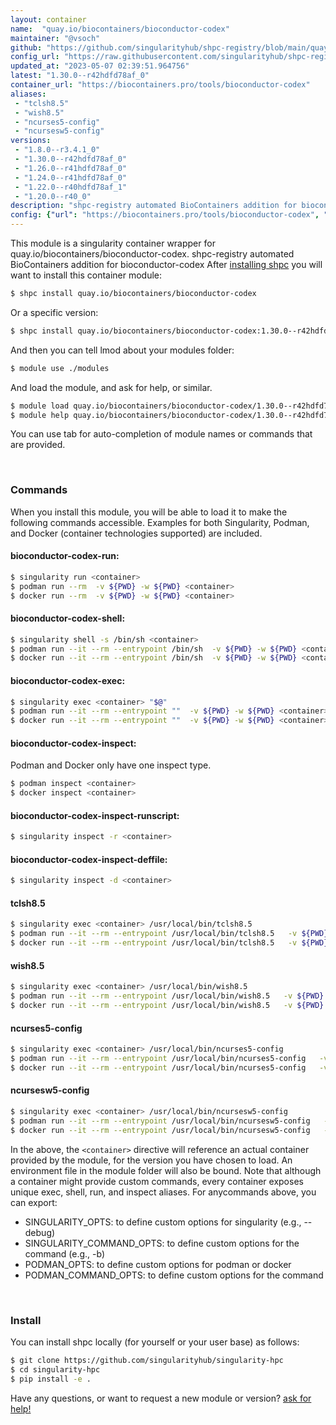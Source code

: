 ```yaml
---
layout: container
name:  "quay.io/biocontainers/bioconductor-codex"
maintainer: "@vsoch"
github: "https://github.com/singularityhub/shpc-registry/blob/main/quay.io/biocontainers/bioconductor-codex/container.yaml"
config_url: "https://raw.githubusercontent.com/singularityhub/shpc-registry/main/quay.io/biocontainers/bioconductor-codex/container.yaml"
updated_at: "2023-05-07 02:39:51.964756"
latest: "1.30.0--r42hdfd78af_0"
container_url: "https://biocontainers.pro/tools/bioconductor-codex"
aliases:
 - "tclsh8.5"
 - "wish8.5"
 - "ncurses5-config"
 - "ncursesw5-config"
versions:
 - "1.8.0--r3.4.1_0"
 - "1.30.0--r42hdfd78af_0"
 - "1.26.0--r41hdfd78af_0"
 - "1.24.0--r41hdfd78af_0"
 - "1.22.0--r40hdfd78af_1"
 - "1.20.0--r40_0"
description: "shpc-registry automated BioContainers addition for bioconductor-codex"
config: {"url": "https://biocontainers.pro/tools/bioconductor-codex", "maintainer": "@vsoch", "description": "shpc-registry automated BioContainers addition for bioconductor-codex", "latest": {"1.30.0--r42hdfd78af_0": "sha256:248d92850150000a9b3b55e0c8b780b2d74018c0173e101c06d46b063aadf707"}, "tags": {"1.8.0--r3.4.1_0": "sha256:22143ffc431fc8e271d3cac2908cc00253cbe47b9eccdcd20e79317ce550ae4c", "1.30.0--r42hdfd78af_0": "sha256:248d92850150000a9b3b55e0c8b780b2d74018c0173e101c06d46b063aadf707", "1.26.0--r41hdfd78af_0": "sha256:c4c2d6dd961b73ad1e5eb3f0d788beb79cd700c1702cd3e81d0666d48379ac83", "1.24.0--r41hdfd78af_0": "sha256:4ab6c56217fecbba9af3fecc1f9786ae15eb038451da8efc3464057bfd9ad200", "1.22.0--r40hdfd78af_1": "sha256:b9a23a8196a01e300759d59188fa0c1840d1b82da5e6e9e7ce2c848b72e26fda", "1.20.0--r40_0": "sha256:bac2b43e295e6887353540fe8a518c4d535849b77dd58f17ce699cf4bedb3228"}, "docker": "quay.io/biocontainers/bioconductor-codex", "aliases": {"tclsh8.5": "/usr/local/bin/tclsh8.5", "wish8.5": "/usr/local/bin/wish8.5", "ncurses5-config": "/usr/local/bin/ncurses5-config", "ncursesw5-config": "/usr/local/bin/ncursesw5-config"}}
---
```


This module is a singularity container wrapper for quay.io/biocontainers/bioconductor-codex.
shpc-registry automated BioContainers addition for bioconductor-codex
After [installing shpc](#install) you will want to install this container module:


```bash
$ shpc install quay.io/biocontainers/bioconductor-codex
```

Or a specific version:

```bash
$ shpc install quay.io/biocontainers/bioconductor-codex:1.30.0--r42hdfd78af_0
```

And then you can tell lmod about your modules folder:

```bash
$ module use ./modules
```

And load the module, and ask for help, or similar.

```bash
$ module load quay.io/biocontainers/bioconductor-codex/1.30.0--r42hdfd78af_0
$ module help quay.io/biocontainers/bioconductor-codex/1.30.0--r42hdfd78af_0
```

You can use tab for auto-completion of module names or commands that are provided.

<br>

### Commands

When you install this module, you will be able to load it to make the following commands accessible.
Examples for both Singularity, Podman, and Docker (container technologies supported) are included.

#### bioconductor-codex-run:

```bash
$ singularity run <container>
$ podman run --rm  -v ${PWD} -w ${PWD} <container>
$ docker run --rm  -v ${PWD} -w ${PWD} <container>
```

#### bioconductor-codex-shell:

```bash
$ singularity shell -s /bin/sh <container>
$ podman run --it --rm --entrypoint /bin/sh  -v ${PWD} -w ${PWD} <container>
$ docker run --it --rm --entrypoint /bin/sh  -v ${PWD} -w ${PWD} <container>
```

#### bioconductor-codex-exec:

```bash
$ singularity exec <container> "$@"
$ podman run --it --rm --entrypoint ""  -v ${PWD} -w ${PWD} <container> "$@"
$ docker run --it --rm --entrypoint ""  -v ${PWD} -w ${PWD} <container> "$@"
```

#### bioconductor-codex-inspect:

Podman and Docker only have one inspect type.

```bash
$ podman inspect <container>
$ docker inspect <container>
```

#### bioconductor-codex-inspect-runscript:

```bash
$ singularity inspect -r <container>
```

#### bioconductor-codex-inspect-deffile:

```bash
$ singularity inspect -d <container>
```


#### tclsh8.5

```bash
$ singularity exec <container> /usr/local/bin/tclsh8.5
$ podman run --it --rm --entrypoint /usr/local/bin/tclsh8.5   -v ${PWD} -w ${PWD} <container> -c " $@"
$ docker run --it --rm --entrypoint /usr/local/bin/tclsh8.5   -v ${PWD} -w ${PWD} <container> -c " $@"
```


#### wish8.5

```bash
$ singularity exec <container> /usr/local/bin/wish8.5
$ podman run --it --rm --entrypoint /usr/local/bin/wish8.5   -v ${PWD} -w ${PWD} <container> -c " $@"
$ docker run --it --rm --entrypoint /usr/local/bin/wish8.5   -v ${PWD} -w ${PWD} <container> -c " $@"
```


#### ncurses5-config

```bash
$ singularity exec <container> /usr/local/bin/ncurses5-config
$ podman run --it --rm --entrypoint /usr/local/bin/ncurses5-config   -v ${PWD} -w ${PWD} <container> -c " $@"
$ docker run --it --rm --entrypoint /usr/local/bin/ncurses5-config   -v ${PWD} -w ${PWD} <container> -c " $@"
```


#### ncursesw5-config

```bash
$ singularity exec <container> /usr/local/bin/ncursesw5-config
$ podman run --it --rm --entrypoint /usr/local/bin/ncursesw5-config   -v ${PWD} -w ${PWD} <container> -c " $@"
$ docker run --it --rm --entrypoint /usr/local/bin/ncursesw5-config   -v ${PWD} -w ${PWD} <container> -c " $@"
```



In the above, the `<container>` directive will reference an actual container provided
by the module, for the version you have chosen to load. An environment file in the
module folder will also be bound. Note that although a container
might provide custom commands, every container exposes unique exec, shell, run, and
inspect aliases. For anycommands above, you can export:

 - SINGULARITY_OPTS: to define custom options for singularity (e.g., --debug)
 - SINGULARITY_COMMAND_OPTS: to define custom options for the command (e.g., -b)
 - PODMAN_OPTS: to define custom options for podman or docker
 - PODMAN_COMMAND_OPTS: to define custom options for the command

<br>

### Install

You can install shpc locally (for yourself or your user base) as follows:

```bash
$ git clone https://github.com/singularityhub/singularity-hpc
$ cd singularity-hpc
$ pip install -e .
```

Have any questions, or want to request a new module or version? [ask for help!](https://github.com/singularityhub/singularity-hpc/issues)